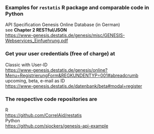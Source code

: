 ### Examples for `restatis` R package and comparable code in Python

API Specification Genesis Online Database (in German)  
see **Chapter 2 RESTful/JSON**  
https://www-genesis.destatis.de/genesis/misc/GENESIS-Webservices_Einfuehrung.pdf

### Get your user credentials (free of charge) at  
Classic with User-ID  
https://www-genesis.destatis.de/genesis/online?Menu=RegistrierungForm&REGKUNDENTYP=001#abreadcrumb  
upcoming, beta, e-mail as ID  
https://www-genesis.destatis.de/datenbank/beta#modal=register

### The respective code repositories are
  
R  
https://github.com/CorrelAid/restatis  
Python  
https://github.com/sjockers/genesis-api-example
